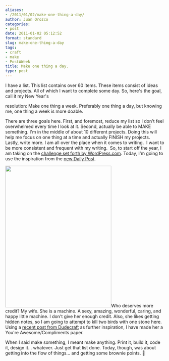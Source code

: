 ```yaml
---
aliases:
- /2011/01/02/make-one-thing-a-day/
author: Juan Orozco
categories:
- post
date: 2011-01-02 05:12:52
format: standard
slug: make-one-thing-a-day
tags:
- craft
- make
- PostAWeek
title: Make one thing a day.
type: post
---
```


I have a list. This list contains over 60 items. These items consist of ideas and projects. All of which I want to complete some day. So, here's the goal, call it my New Year's

resolution: Make one thing a week. Preferably one thing a day, but knowing me, one thing a week is more doable.

There are three goals here. First, and foremost, reduce my list so I don't feel overwhelmed every time I look at it. Second, actually be able to MAKE something. I'm in the middle of about 10 different projects. Doing this will help me focus on one thing at a time and actually FINISH my projects. Lastly, write more. I am all over the place when it comes to writing.  I want to be more consistent and frequent with my writing.  So, to start off the year, I am taking on the [challenge set forth by WordPress.com][1]. Today, I'm going to use the inspiration from the [new Daily Post][2].

<img class="size-full alignleft" src="http://juanthedesigner.files.wordpress.com/2011/01/20110101-114031.jpg?resize=336%2C448" alt="" width="336" height="448" data-recalc-dims="1" />Who deserves more credit? My wife. She is a machine. A sexy, amazing, wonderful, caring, and happy little machine. I don't give her enough credit. Also, she likes getting hidden notes, so I am going to attempt to kill two birds with one stone here. Using a [recent post from Dudecraft][3] as further inspiration, I have made her a You're Awesome/Compliments paper.

When I said make something, I meant make anything. Print it, build it, code it, design it... whatever. Just get that list done. Today, though, was about getting into the flow of things... and getting some brownie points. 🙂

[1]: http://en.blog.wordpress.com/2010/12/30/challenge-for-2011-want-to-blog-more-often/
[2]: http://dailypost.wordpress.com/
[3]: http://www.dudecraft.com/2010/12/free-compliments.html "Free Compliments - DudeCraft"